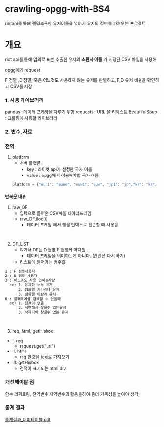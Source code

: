 # crawling-opgg-with-BS4
riotapi를 통해 랜덤추출한 유저이름을 넣어서 유저의 정보를 가져오는 프로젝트

# 개요
riot api를 통해 임의로 표본 추출한 유저의 **소환사 이름** 가 저장된 CSV 파일을 사용해

opgg에게 request 

F 점멸 ,D 점멸, 혹은 어느것도 사용하지 않는 유저를 
판별하고, F,D 유저 비율을 확인하고 CSV롤 저장

### 1. 사용 라이브러리
pandas : 데이터 프레임을 다루기 위함
requests : URL 을 리퀘스트 
BeautifulSoup : 크롤링에 사용할 라이브러리

### 2. 변수, 자료

### 전역
1. platform 
   * 서버 플랫폼
     * key : 라이엇 api가 설정한 국가 이름
     * value : opgg에서 이용해야할 국가 이름 
    ```py
    platform = {"eun1": "eune", "euw1": "euw", "jp1": "jp","kr": "kr", "la1": "lan", "la2": "las", "ru": "ru"}
    ```

#### 반복문 내부
1. raw_DF
   * 입력으로 들어온 CSV파일 데이터프레임
   * raw_DF.iloc[i]
      * 데이터 프레임 에서 행을 인덱스로 접근할 때 사용됨
<br> 

2. DF_LIST
   * 여기서 DF는 D 점멸 F 점멸의 약자임..
      * 데이터 프레임을 의미하는게 아니다..(컨벤션 다시 하기)
   * 리스트에 들어가는 범주값

```txt
1 : F 점멸사용자
2 : D 점멸 사용자
3 : 어느것도 사용 안하는사람
  ex) 1. 유체화 누누 유저
      2. 점화텔 카타리나 유저
      3. 점화텔 아칼리 유저
0 : 플레이어를 검색할 수 없을때
  ex) 1. 전적이 없음
      2. 닉변해서 찾을수 없는유저
      3. 삭제되어 찾을수 없는 유저
```

<br>

3. req, html, getHisbox

* I. req 
   * request.get("url") 
* II. html
  * req 한것을 text로 가져오기
* III. getHisbox
  * 전적이 표시되는 html div

### 개선해야할 점
함수 리펙토링, 전역변수 지역변수의 활용을하여
좀더 가독성을 높여야 생각,

### 통계 결과
[통계결과_더미테이블.pdf](https://github.com/DogGuyMan/crawling-opgg-with-BS4/files/8190574/_.pdf)

